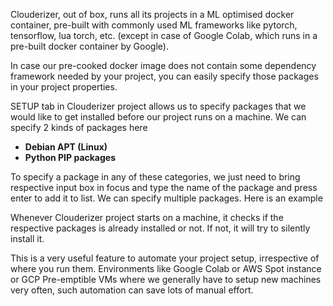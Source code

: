 Clouderizer, out of box, runs all its projects in a ML optimised docker container, pre-built with commonly used ML frameworks like pytorch, tensorflow, lua torch, etc. (except in case of Google Colab, which runs in a pre-built docker container by Google).

In case our pre-cooked docker image does not contain some dependency framework needed by your project, you can easily specify those packages in your project properties.

SETUP tab in Clouderizer project allows us to specify packages that we would like to get installed before our project runs on a machine. We can specify 2 kinds of packages here

* **Debian APT (Linux)**
* **Python PIP packages**  

To specify a package in any of these categories, we just need to bring respective input box in focus and type the name of the package and press enter to add it to list. We can specify multiple packages. Here is an example


Whenever Clouderizer project starts on a machine, it checks if the respective packages is already installed or not. If not, it will try to silently install it.

This is a very useful feature to automate your project setup, irrespective of where you run them. Environments like Google Colab or AWS Spot instance or GCP Pre-emptible VMs where we generally have to setup new machines very often, such automation can save lots of manual effort.

